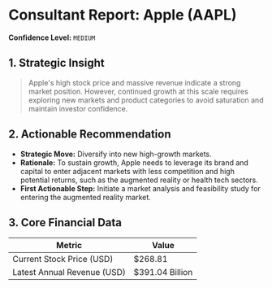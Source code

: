 # Consultant Report: Apple (AAPL)

**Confidence Level:** `MEDIUM`

## 1. Strategic Insight
> Apple's high stock price and massive revenue indicate a strong market position. However, continued growth at this scale requires exploring new markets and product categories to avoid saturation and maintain investor confidence.

## 2. Actionable Recommendation
* **Strategic Move:** Diversify into new high-growth markets.
* **Rationale:** To sustain growth, Apple needs to leverage its brand and capital to enter adjacent markets with less competition and high potential returns, such as the augmented reality or health tech sectors.
* **First Actionable Step:** Initiate a market analysis and feasibility study for entering the augmented reality market.

## 3. Core Financial Data
| Metric | Value |
|---|---|
| Current Stock Price (USD) | $268.81 |
| Latest Annual Revenue (USD) | $391.04 Billion |
